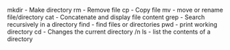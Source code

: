 mkdir - Make directory
rm - Remove file
cp - Copy file
mv - move or rename file/directory
cat - Concatenate and display file content
grep - Search recursively in a directory
find - find files or directories
pwd - print working directory
cd - Changes the current directory /n
ls -  list the contents of a directory
